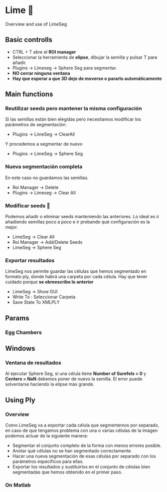# Lime 🍋
Overview and use of LimeSeg
## Basic controlls

- CTRL + T abre el  **ROI manager**
- Seleccionar la herramienta de **elipse**, dibujar la semilla y pulsar T para añadir.
- Plugins -> Limeseg -> Sphere Seg para segmentar.
- **NO cerrar ninguna ventana**
- **Hay que esperar a que 3D deje de moverse o pararlo automáticamente**

## Main functions

### Reutilizar seeds pero mantener la misma configuración
Si las semillas están bien elegidas pero necesitamos modificar los parámetros de segmentación.

- Plugins → LimeSeg → ClearAll

Y procedemos a segmentar de nuevo

- Plugins → LimeSeg → Sphere Seg

### Nueva segmentación completa

En este caso no guardamos las semillas.
- Roi Manager → Delete
- Plugins → Limeseg → Clear All

### Modificar seeds 🌟
Podemos añadir o eliminar seeds manteniendo las anteriores. Lo ideal es ir añadiendo semillas poco a poco e ir probando qué configuración es la mejor.

- LimeSeg → Clear All
- Roi Manager → Add/Delete Seeds
- LimeSeg → Sphere Seg

### Exportar resultados

LimeSeg nos permite guardar las células que hemos segmentado en formato ply, donde habrá una carpeta por cada célula. Hay que tener cuidado porque **se obreescribe lo anterior**

- LimeSeg → Show GUI
- Write To : Seleccionar Carpeta    
- Save State To XMLPLY

## Params

### Egg Chambers

## Windows

### Ventana de resultados
Al ejecutar Sphere Seg, si una célula tiene **Number of Surefels = 0** y **Centers = NaN** debemos poner de nuevo la semilla. El error puede solventarse haciendo la elipse más grande.

## Using Ply

### Overview

Como LimeSeg va a exportar cada célula que segmentemos por separado, en caso de que tengamos problema con una o varias células de la imagen podemos actuar de la siguiente manera:
- Segmentar el conjunto completo de la forma con menos errores posible.
- Anotar qué células no se han segmentado correctamente.
- Hacer una nueva segmentación de esas células por separado con los parámetros específicos para ellas.
- Exportar los resultados y sustituirlos en el conjunto de células bien segmentadas que hemos obtenido en el primer paso.

### On Matlab 

